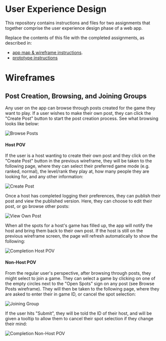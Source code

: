# User Experience Design

This repository contains instructions and files for two assignments that together comprise the user experience design phase of a web app.

Replace the contents of this file with the completed assignments, as described in:

- [app map & wireframe instructions](instructions-0a-app-map-wireframes.md).
- [prototype instructions](instructions-0b-prototyping.md)

# Wireframes

## Post Creation, Browsing, and Joining Groups

Any user on the app can browse through posts created for the game they want to play. If a user wishes to make their own post, they can click the "Create Post" button to start the post creation process. See what browsing looks like below:

![Browse Posts](ux-design/browse-posts.png)

#### Host POV

If the user is a host wanting to create their own post and they click on the "Create Post" button in the previous wireframe, they will be taken to the following page, where they can select their preferred game mode (e.g. ranked, normal), the level/rank they play at, how many people they are looking for, and any other information:

![Create Post](ux-design/create-post.png)

Once a host has completed logging their preferences, they can publish their post and view the published version. Here, they can choose to edit their post, or go browse other posts:

![View Own Post](ux-design/view-own-post.png)

When all the spots for a host's game has filled up, the app will notify the host and bring them back to their own post. If the host is still on the previous wireframe screen, the page will refresh automatically to show the following:

![Completion Host POV](ux-design/completion-host-pov.png)

#### Non-Host POV

From the regular user's perspective, after browsing through posts, they might select to join a game. They can select a game by clicking on one of the empty circles next to the "Open Spots" sign on any post (see Browse Posts wireframe). They will then be taken to the following page, where they are asked to enter their in game ID, or cancel the spot selection:

![Joining Group](ux-design/after-joining-group.png)

If the user hits "Submit", they will be told the ID of their host, and will be given a tooltip to allow them to cancel their spot selection if they change their mind:

![Completion Non-Host POV](ux-design/journey-completion.png)